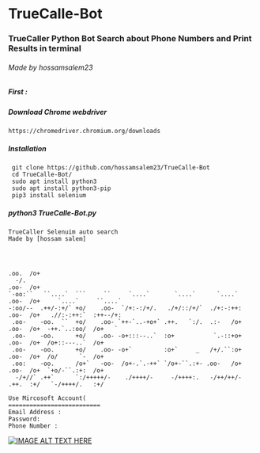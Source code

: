 # TrueCalle-Bot
### TrueCaller Python Bot Search about Phone Numbers and Print Results in terminal 

###### Made by hossamsalem23

##### First :
##### Download Chrome webdriver 
 ```
 https://chromedriver.chromium.org/downloads
```
##### Installation
```
 git clone https://github.com/hossamsalem23/TrueCalle-Bot
 cd TrueCalle-Bot/
 sudo apt install python3
 sudo apt install python3-pip
 pip3 install selenium
```
##### python3 TrueCalle-Bot.py
```
TrueCaller Selenuim auto search
Made by [hossam salem]



                                                                    .oo.  /o+                       
  -/.                                                               .oo-  /o+                       
`-oo:``   ``....`  ```     ``     `....`       `....`      `....`   .oo-  /o+     `....`     ``....`
-:oo/--  .++/-:+/` +o/    .oo-  `/+:-:/+/.   ./+/::/+/`  ./+:-:++:  .oo-  /o+   .//:-:++:`  :++--/+:
 .oo-    -oo.  ``  +o/    .oo- `++-`..-+o+` .++.   `:/.  .:-   /o+  .oo-  /o+  -++.`..:oo/  /o+   ` 
 .oo-    -oo.      +o/    .oo- -o+:::--..`  :o+           `.-::+o+  .oo-  /o+  /o+::---..`  /o+     
 .oo-    -oo.      +o/    .oo- -o+`         :o+`     _   /+/.``:o+  .oo-  /o+  /o/      `-  /o+     
 .oo:    -oo.      /o+`   -oo-  /o+-.`.-++` `/o+-``.:+- .oo-   /o+  .oo-  /o+  `+o/-``.:+:  /o+     
  -/+//` .++`      `:/+++++/-    ./++++/-     -/++++:.   -/++/++/-  .++.  :+/   `-/++++/.   :+/     

Use Mircosoft Account( 
========================== 
Email Address : 
Password: 
Phone Number : 
```


[![IMAGE ALT TEXT HERE](https://img.youtube.com/vi/7ZKOtLC7ZUo/0.jpg)](https://www.youtube.com/watch?v=7ZKOtLC7ZUo)
